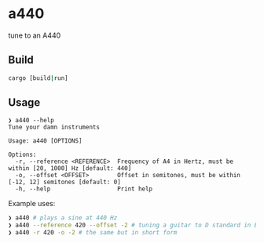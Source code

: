 # a440

tune to an A440

## Build

```sh
cargo [build|run]
```

## Usage

```
❯ a440 --help
Tune your damn instruments

Usage: a440 [OPTIONS]

Options:
  -r, --reference <REFERENCE>  Frequency of A4 in Hertz, must be within [20, 1000] Hz [default: 440]
  -o, --offset <OFFSET>        Offset in semitones, must be within [-12, 12] semitones [default: 0]
  -h, --help                   Print help
```

Example uses:

```sh
❯ a440 # plays a sine at 440 Hz
❯ a440 --reference 420 --offset -2 # tuning a guitar to D standard in Baroque tuning
❯ a440 -r 420 -o -2 # the same but in short form
```








